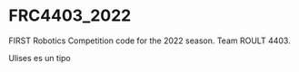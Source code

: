 # FRC4403_2022
FIRST Robotics Competition code for the 2022 season. Team ROULT 4403.



Ulises es un tipo